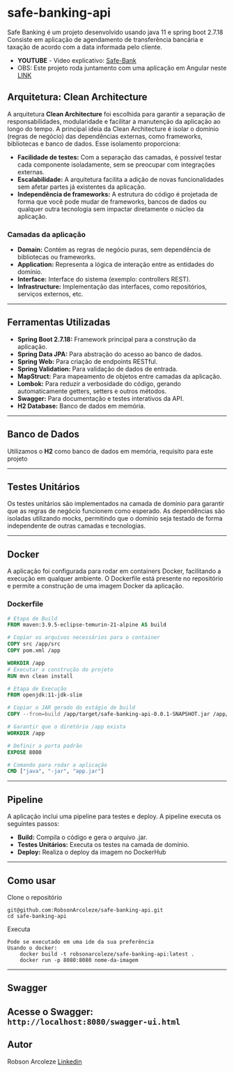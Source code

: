 # safe-banking-api
Safe Banking é um projeto desenvolvido usando java 11 e spring boot 2.7.18 Consiste em aplicação de agendamento de transferência bancária e taxação de acordo com a data informada pelo cliente.
- **YOUTUBE** - Video explicativo: [Safe-Bank](https://youtu.be/TRtNo_0U-K4)
- OBS: Este projeto roda juntamento com uma aplicação em Angular neste [LINK](https://github.com/RobsonArcoleze/safe-banking-app)

## Arquitetura: Clean Architecture

A arquitetura **Clean Architecture** foi escolhida para garantir a separação de responsabilidades, modularidade e facilitar a manutenção da aplicação ao longo do tempo. A principal ideia da Clean Architecture é isolar o domínio (regras de negócio) das dependências externas, como frameworks, bibliotecas e banco de dados. Esse isolamento proporciona:

- **Facilidade de testes:** Com a separação das camadas, é possível testar cada componente isoladamente, sem se preocupar com integrações externas.
- **Escalabilidade:** A arquitetura facilita a adição de novas funcionalidades sem afetar partes já existentes da aplicação.
- **Independência de frameworks:** A estrutura do código é projetada de forma que você pode mudar de frameworks, bancos de dados ou qualquer outra tecnologia sem impactar diretamente o núcleo da aplicação.

### Camadas da aplicação

- **Domain:** Contém as regras de negócio puras, sem dependência de bibliotecas ou frameworks.
- **Application:** Representa a lógica de interação entre as entidades do domínio.
- **Interface:** Interface do sistema (exemplo: controllers REST).
- **Infrastructure:** Implementação das interfaces, como repositórios, serviços externos, etc.

---
## Ferramentas Utilizadas

- **Spring Boot 2.7.18:** Framework principal para a construção da aplicação.
- **Spring Data JPA:** Para abstração do acesso ao banco de dados.
- **Spring Web:** Para criação de endpoints RESTful.
- **Spring Validation:** Para validação de dados de entrada.
- **MapStruct:** Para mapeamento de objetos entre camadas da aplicação.
- **Lombok:** Para reduzir a verbosidade do código, gerando automaticamente getters, setters e outros métodos.
- **Swagger:** Para documentação e testes interativos da API.
- **H2 Database:** Banco de dados em memória.

---
## Banco de Dados

Utilizamos o **H2** como banco de dados em memória, requisito para este projeto

---
## Testes Unitários

Os testes unitários são implementados na camada de domínio para garantir que as regras de negócio funcionem como esperado. As dependências são isoladas utilizando mocks, permitindo que o domínio seja testado de forma independente de outras camadas e tecnologias.

---
## Docker

A aplicação foi configurada para rodar em containers Docker, facilitando a execução em qualquer ambiente. O Dockerfile está presente no repositório e permite a construção de uma imagem Docker da aplicação.

### Dockerfile

```dockerfile
# Etapa de Build
FROM maven:3.9.5-eclipse-temurin-21-alpine AS build

# Copiar os arquivos necessários para o container
COPY src /app/src
COPY pom.xml /app

WORKDIR /app
# Executar a construção do projeto
RUN mvn clean install

# Etapa de Execução
FROM openjdk:11-jdk-slim

# Copiar o JAR gerado do estágio de build
COPY --from=build /app/target/safe-banking-api-0.0.1-SNAPSHOT.jar /app/app.jar

# Garantir que o diretório /app exista
WORKDIR /app

# Definir a porta padrão
EXPOSE 8080

# Comando para rodar a aplicação
CMD ["java", "-jar", "app.jar"]

```
---
## Pipeline

A aplicação inclui uma pipeline para testes e deploy. A pipeline executa os seguintes passos:

- **Build:** Compila o código e gera o arquivo .jar.
- **Testes Unitários:** Executa os testes na camada de domínio.
- **Deploy:** Realiza o deploy da imagem no DockerHub
---

## Como usar

Clone o repositório
```
git@github.com:RobsonArcoleze/safe-banking-api.git
cd safe-banking-api
```

Executa
```
Pode se executado em uma ide da sua preferência
Usando o docker: 
    docker build -t robsonarcoleze/safe-banking-api:latest .
    docker run -p 8080:8080 nome-da-imagem
```
--- 
## Swagger

Acesse o Swagger:
`http://localhost:8080/swagger-ui.html
`
---

## Autor
Robson Arcoleze
[Linkedin](https://www.linkedin.com/in/robsonarcoleze/)